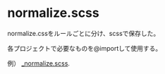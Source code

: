 # normalize.scss

normalize.cssをルールごとに分け、scssで保存した。

各プロジェクトで必要なものを@importして使用する。

例）
[_normalize.scss](https://github.com/uknmr/normalize.scss/blob/master/_normalize.scss).
